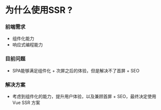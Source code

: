 # 为什么使用SSR ?

### 前端需求

- 组件化能力
- 响应式编程能力

### 目前问题

- SPA能够满足组件化 + 次屏之后的体验，但是解决不了首屏 + SEO

### 解决方案

 - 考虑到组件化的能力，提升用户体验，以及兼顾首屏 + SEO，最终决定使用 Vue SSR 方案
